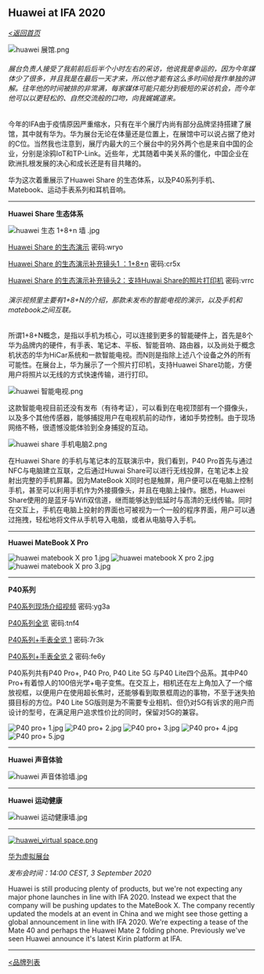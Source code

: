 ## Huawei at IFA 2020

_[<返回首页](https://github.com/Jeremiah-Y/IFA2020/blob/master/IFA%202020%20%E6%8A%A5%E9%81%93%E8%AE%A1%E5%88%92/IFA2020%20%E6%8A%A5%E9%81%93%E8%AE%A1%E5%88%92.md)_


![huawei 展馆.png](https://github.com/Jeremiah-Y/IFA2020/blob/master/IFA%202020%20%E6%8A%A5%E9%81%93%E8%AE%A1%E5%88%92/img/9.5/huawei%20pic/huawei%20%E5%B1%95%E9%A6%86.png)

###### _展台负责人接受了我前前后后半个小时左右的采访，他说我是幸运的，因为今年媒体少了很多，并且我是在最后一天才来，所以他才能有这么多时间给我作单独的讲解。往年他的时间被排的非常满，每家媒体可能只能分到极短的采访机会，而今年他可以以更轻松的、自然交流般的口吻，向我娓娓道来。_

今年的IFA由于疫情原因严重缩水，只有在半个展厅内尚有部分品牌坚持搭建了展馆，其中就有华为。华为展台无论在体量还是位置上，在展馆中可以说占据了绝对的C位。当然我也注意到，展厅内最大的三个展台中的另外两个也是来自中国的企业，分别是涂鸦IoT和TP-Link。近些年，尤其随着中美关系的僵化，中国企业在欧洲扎根发展的决心和成长还是有目共睹的。


华为这次着重展示了Huawei Share 的生态体系，以及P40系列手机、Matebook、运动手表系列和耳机音响。


---
**Huawei Share 生态体系**

![huawei 生态 1+8+n 墙 .jpg](https://github.com/Jeremiah-Y/IFA2020/blob/master/IFA%202020%20%E6%8A%A5%E9%81%93%E8%AE%A1%E5%88%92/img/9.5/huawei%20pic/huawei%20%E7%94%9F%E6%80%81%201%2B8%2Bn%20%E5%A2%99%20.jpg) 

[Huawei Share 的生态演示](https://pan.baidu.com/s/1fLXTCGEqzoYmOKJsXzWNlg)   密码:wryo 

[Huawei Share 的生态演示补充镜头1 ：1+8+n](https://pan.baidu.com/s/1kxPFR0l0HqyRVPdjKRYPVA)   密码:cr5x

[Huawei Share 的生态演示补充镜头2：支持Huwai Share的照片打印机](https://pan.baidu.com/s/1npBEJ22QBc990zO-qeZ5Uw)  密码:vrrc

###### _演示视频里主要有1+8+N的介绍，那款未发布的智能电视的演示，以及手机和matebook之间互联。_


所谓1+8+N概念，是指以手机为核心，可以连接到更多的智能硬件上，首先是8个华为品牌内的硬件，有手表、笔记本、平板、智能音响、路由器，以及尚处于概念机状态的华为HiCar系统和一款智能电视。而N则是指除上述八个设备之外的所有可能性。在展台上，华为展示了一个照片打印机，支持Huawei Share功能，方便用户将照片以无线的方式快速传输，进行打印。

![huawei 智能电视.png](https://github.com/Jeremiah-Y/IFA2020/blob/master/IFA%202020%20%E6%8A%A5%E9%81%93%E8%AE%A1%E5%88%92/img/9.5/huawei%20pic/huawei%20%E6%99%BA%E8%83%BD%E7%94%B5%E8%A7%86.png)

这款智能电视目前还没有发布（有待考证），可以看到在电视顶部有一个摄像头，以及多个其他传感器，能够捕捉用户在电视机前的动作，诸如手势控制。由于现场网络不畅，很遗憾没能体验到全身捕捉的互动。

![huawei share 手机电脑2.png](https://github.com/Jeremiah-Y/IFA2020/blob/master/IFA%202020%20%E6%8A%A5%E9%81%93%E8%AE%A1%E5%88%92/img/9.5/huawei%20pic/huawei%20share%20%E6%89%8B%E6%9C%BA%E7%94%B5%E8%84%912.png)

在Huawei Share 的手机与笔记本的互联演示中，我们看到，P40 Pro首先与通过NFC与电脑建立互联，之后通过Huwai Share可以进行无线投屏，在笔记本上投射出完整的手机屏幕。因为MateBook X同时也是触屏，用户便可以在电脑上控制手机，甚至可以利用手机作为外接摄像头，并且在电脑上操作。据悉，Huawei Share使用的是蓝牙与Wifi双信道，继而能够达到低延时与高清的无线传输。同时在交互上，手机在电脑上投射的界面也可被视为一个一般的程序界面，用户可以通过拖拽，轻松地将文件从手机导入电脑，或者从电脑导入手机。

---
**Huawei MateBook X Pro**

![huawei matebook X pro 1.jpg](https://github.com/Jeremiah-Y/IFA2020/blob/master/IFA%202020%20%E6%8A%A5%E9%81%93%E8%AE%A1%E5%88%92/img/9.5/huawei%20pic/huawei%20matebook%20X%20pro%201.jpg)
![huawei matebook X pro 2.jpg](https://github.com/Jeremiah-Y/IFA2020/blob/master/IFA%202020%20%E6%8A%A5%E9%81%93%E8%AE%A1%E5%88%92/img/9.5/huawei%20pic/huawei%20matebook%20X%20pro%202.jpg)
![huawei matebook X pro 3.jpg](https://github.com/Jeremiah-Y/IFA2020/blob/master/IFA%202020%20%E6%8A%A5%E9%81%93%E8%AE%A1%E5%88%92/img/9.5/huawei%20pic/huawei%20matebook%20X%20pro%203.jpg) 

---

**P40系列**

[P40系列现场介绍视频](https://pan.baidu.com/s/1NHw_B9tJlTsMvCAdQNCD7g)   密码:yg3a

[P40系列全览](https://pan.baidu.com/s/1omiFfVVWPq1bx7GNjyB40Q)   密码:tnf4

[P40系列+手表全览 1](https://pan.baidu.com/s/1b4JqLrZzQ7lRUymFZ1amFQ)   密码:7r3k

[P40系列+手表全览 2](https://pan.baidu.com/s/1ymBie-GhggRWV7_yFYOmnQ) 密码:fe6y

P40系列共有P40 Pro+, P40 Pro, P40 Lite 5G 与P40 Lite四个品系。其中P40 Pro+有着惊人的100倍光学+电子变焦。在交互上，相机还在左上角加入了一个缩放视框，以便用户在使用超长焦时，还能够看到取景框周边的事物，不至于迷失拍摄目标的方位。P40 Lite 5G版则是为不需要专业相机、但仍对5G有诉求的用户而设计的型号，在满足用户追求性价比的同时，保留对5G的兼容。

![P40 pro+ 1.jpg](https://github.com/Jeremiah-Y/IFA2020/blob/master/IFA%202020%20%E6%8A%A5%E9%81%93%E8%AE%A1%E5%88%92/img/9.5/huawei%20pic/P40%20pro%2B%201.jpg)
![P40 pro+ 2.jpg](https://github.com/Jeremiah-Y/IFA2020/blob/master/IFA%202020%20%E6%8A%A5%E9%81%93%E8%AE%A1%E5%88%92/img/9.5/huawei%20pic/P40%20pro%2B%202.jpg)
![P40 pro+ 3.jpg](https://github.com/Jeremiah-Y/IFA2020/blob/master/IFA%202020%20%E6%8A%A5%E9%81%93%E8%AE%A1%E5%88%92/img/9.5/huawei%20pic/P40%20pro%2B%203.jpg)
![P40 pro+ 4.jpg](https://github.com/Jeremiah-Y/IFA2020/blob/master/IFA%202020%20%E6%8A%A5%E9%81%93%E8%AE%A1%E5%88%92/img/9.5/huawei%20pic/P40%20pro%2B%204.jpg)
![P40 pro+ 5.jpg](https://github.com/Jeremiah-Y/IFA2020/blob/master/IFA%202020%20%E6%8A%A5%E9%81%93%E8%AE%A1%E5%88%92/img/9.5/huawei%20pic/P40%20pro%2B%205.jpg)

---
**Huawei 声音体验**

![huawei 声音体验墙.jpg](https://github.com/Jeremiah-Y/IFA2020/blob/master/IFA%202020%20%E6%8A%A5%E9%81%93%E8%AE%A1%E5%88%92/img/9.5/huawei%20pic/huawei%20%E5%A3%B0%E9%9F%B3%E4%BD%93%E9%AA%8C%E5%A2%99.jpg)

---

**Huawei 运动健康**

![huawei 运动健康墙.jpg](https://github.com/Jeremiah-Y/IFA2020/blob/master/IFA%202020%20%E6%8A%A5%E9%81%93%E8%AE%A1%E5%88%92/img/9.5/huawei%20pic/huawei%20%E5%A3%B0%E9%9F%B3%E4%BD%93%E9%AA%8C%E5%A2%99.jpg)



---
[![huawei_virtual space.png](https://github.com/Jeremiah-Y/IFA2020/blob/master/IFA%202020%20%E6%8A%A5%E9%81%93%E8%AE%A1%E5%88%92/img/by%20brands/Huawei/huawei_virtual%20space.png)](https://consumer.huawei.com/en/campaign/together-2020/1-8-n/?utm_campaign=ifa&utm_medium=ownmedia&utm_source=ifa-virtual-space)

[华为虚拟展台](https://consumer.huawei.com/en/campaign/together-2020/1-8-n/?utm_campaign=ifa&utm_medium=ownmedia&utm_source=ifa-virtual-space)



_发布会时间：14:00 CEST, 3 September 2020_

Huawei is still producing plenty of products, but we're not expecting any major phone launches in line with IFA 2020. Instead we expect that the company will be pushing updates to the MateBook X. The company recently updated the models at an event in China and we might see those getting a global announcement in line with IFA 2020. We're expecting a tease of the Mate 40 and perhaps the Huawei Mate 2 folding phone. Previously we've seen Huawei announce it's latest Kirin platform at IFA.

---


[<品牌列表](https://github.com/Jeremiah-Y/IFA2020/blob/master/IFA%202020%20%E6%8A%A5%E9%81%93%E8%AE%A1%E5%88%92/4%20IFA%202020%20%E5%93%81%E7%89%8C%E5%88%97%E8%A1%A8.md)